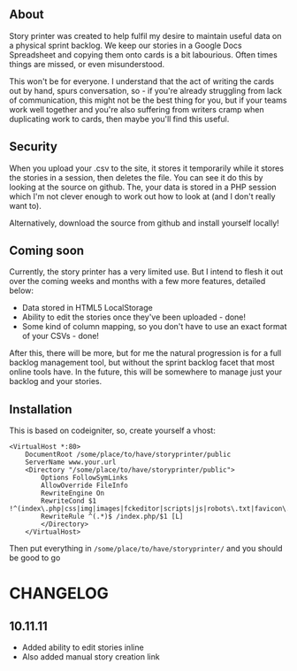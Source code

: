 ## About

Story printer was created to help fulfil my desire to maintain useful data on a physical sprint backlog. We keep our stories in a Google Docs Spreadsheet and copying them onto cards is a bit labourious. Often times things are missed, or even misunderstood.
     
This won't be for everyone. I understand that the act of writing the cards out by hand, spurs conversation, so - if you're already struggling from lack of communication, this might not be the best thing for you, but if your teams work well together and you're also suffering from writers cramp when duplicating work to cards, then maybe you'll find this useful.

## Security

When you upload your .csv to the site, it stores it temporarily while it stores the stories in a session, then deletes the file. You can see it do this by looking at the source on github. The, your data is stored in a PHP session which I'm not clever enough to work out how to look at (and I don't really want to).

Alternatively, download the source from github and install yourself locally!

## Coming soon

Currently, the story printer has a very limited use. But I intend to flesh it out over the coming weeks and months with a few more features, detailed below:

 * Data stored in HTML5 LocalStorage
 * Ability to edit the stories once they've been uploaded - done!
 * Some kind of column mapping, so you don't have to use an exact format of your CSVs - done!

After this, there will be more, but for me the natural progression is for a     full backlog management tool, but without the sprint backlog facet that     most online tools have. In the future, this will be somewhere to manage just your backlog and your stories.

## Installation

This is based on codeigniter, so, create yourself a vhost:

    <VirtualHost *:80>
        DocumentRoot /some/place/to/have/storyprinter/public
        ServerName www.your.url 
        <Directory "/some/place/to/have/storyprinter/public">
            Options FollowSymLinks
            AllowOverride FileInfo	     
            RewriteEngine On
            RewriteCond $1 !^(index\.php|css|img|images|fckeditor|scripts|js|robots\.txt|favicon\.ico)
            RewriteRule ^(.*)$ /index.php/$1 [L]
            </Directory>
        </VirtualHost>

Then put everything in `/some/place/to/have/storyprinter/` and you should be good to go

# CHANGELOG
## 10.11.11
 * Added ability to edit stories inline
 * Also added manual story creation link